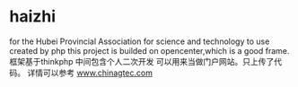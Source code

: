 # haizhi
 for the Hubei Provincial Association for science and technology to use  created by php
 this project is builded on opencenter,which is a good frame.
 框架基于thinkphp 中间包含个人二次开发 可以用来当做门户网站。只上传了代码。
 详情可以参考 www.chinagtec.com
